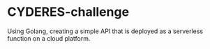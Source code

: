 # CYDERES-challenge
Using Golang, creating a simple API that is deployed as a serverless function on a cloud platform.
